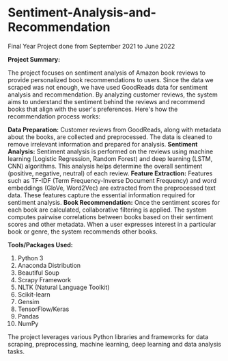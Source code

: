 # Sentiment-Analysis-and-Recommendation
Final Year Project done from September 2021 to June 2022

**Project Summary:**

The project focuses on sentiment analysis of Amazon book reviews to provide personalized book recommendations to users. Since the data we scraped was not enough, we have used GoodReads data for sentiment analysis and recommendation. By analyzing customer reviews, the system aims to understand the sentiment behind the reviews and recommend books that align with the user's preferences.  Here's how the recommendation process works:

**Data Preparation:** Customer reviews from GoodReads, along with metadata about the books, are collected and preprocessed. The data is cleaned to remove irrelevant information and prepared for analysis.
**Sentiment Analysis:** Sentiment analysis is performed on the reviews using machine learning (Logistic Regression, Random Forest) and deep learning (LSTM, CNN) algorithms. This analysis helps determine the overall sentiment (positive, negative, neutral) of each review.
**Feature Extraction:** Features such as TF-IDF (Term Frequency-Inverse Document Frequency) and word embeddings (GloVe, Word2Vec) are extracted from the preprocessed text data. These features capture the essential information required for sentiment analysis.
**Book Recommendation:** Once the sentiment scores for each book are calculated, collaborative filtering is applied. The system computes pairwise correlations between books based on their sentiment scores and other metadata. When a user expresses interest in a particular book or genre, the system recommends other books.

**Tools/Packages Used:**
1. Python 3
2. Anaconda Distribution
3. Beautiful Soup
4. Scrapy Framework
5. NLTK (Natural Language Toolkit)
6. Scikit-learn
7. Gensim
8. TensorFlow/Keras
9. Pandas
10. NumPy

The project leverages various Python libraries and frameworks for data scraping, preprocessing, machine learning, deep learning and data analysis tasks.
